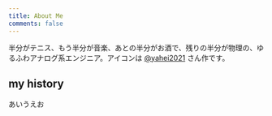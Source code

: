 ```yaml
---
title: About Me
comments: false
---
```


半分がテニス、もう半分が音楽、あとの半分がお酒で、残りの半分が物理の、ゆるふわアナログ系エンジニア。アイコンは [@yahei2021](https://twitter.com/yahei2021) さん作です。

## my history

あいうえお
